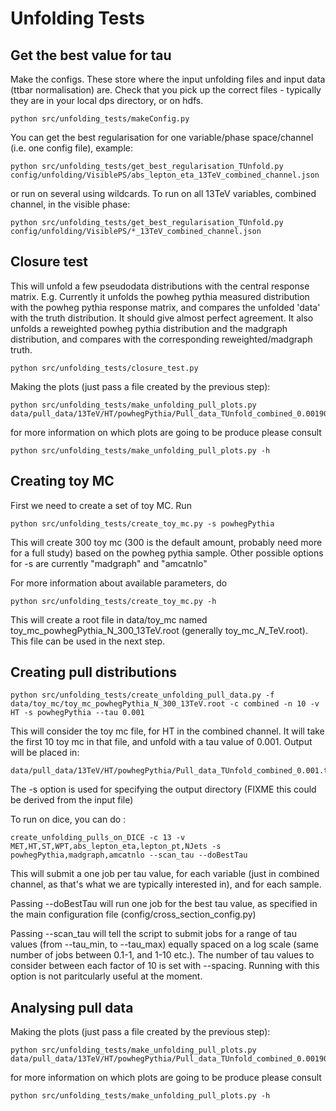 # Unfolding Tests

## Get the best value for tau

Make the configs.  These store where the input unfolding files and input data (ttbar normalisation) are.
Check that you pick up the correct files - typically they are in your local dps directory, or on hdfs.
```shell
python src/unfolding_tests/makeConfig.py 
```
You can get the best regularisation for one variable/phase space/channel (i.e. one config file), example:
```shell
python src/unfolding_tests/get_best_regularisation_TUnfold.py config/unfolding/VisiblePS/abs_lepton_eta_13TeV_combined_channel.json
```
or run on several using wildcards.  To run on all 13TeV variables, combined channel, in the visible phase:
```shell
python src/unfolding_tests/get_best_regularisation_TUnfold.py config/unfolding/VisiblePS/*_13TeV_combined_channel.json
```

## Closure test
This will unfold a few pseudodata distributions with the central response matrix.
E.g. Currently it unfolds the powheg pythia measured distribution with the powheg pythia response matrix, and compares the unfolded 'data' with the
truth distribution.  It should give almost perfect agreement.
It also unfolds a reweighted powheg pythia distribution and the madgraph distribution, and compares with the corresponding reweighted/madgraph truth.
```shell
python src/unfolding_tests/closure_test.py 
```


Making the plots (just pass a file created by the previous step):
```shell
python src/unfolding_tests/make_unfolding_pull_plots.py data/pull_data/13TeV/HT/powhegPythia/Pull_data_TUnfold_combined_0.001905.txt 
```
for more information on which plots are going to be produce please consult
```shell
python src/unfolding_tests/make_unfolding_pull_plots.py -h
```

## Creating toy MC
First we need to create a set of toy MC. Run
```shell
python src/unfolding_tests/create_toy_mc.py -s powhegPythia
```
This will create 300 toy mc (300 is the default amount, probably need more for a full study) based on the powheg pythia sample.
Other possible options for -s are currently "madgraph" and "amcatnlo"

For more information about available parameters, do
```shell
python src/unfolding_tests/create_toy_mc.py -h
```
This will create a root file in data/toy_mc named toy_mc_powhegPythia_N_300_13TeV.root
(generally toy_mc_<sample>_N_<n>_<centre-of-mass>TeV.root).
This file can be used in the next step.

## Creating pull distributions
```shell
python src/unfolding_tests/create_unfolding_pull_data.py -f data/toy_mc/toy_mc_powhegPythia_N_300_13TeV.root -c combined -n 10 -v HT -s powhegPythia --tau 0.001
```
This will consider the toy mc file, for HT in the combined channel.  It will take the first 10 toy mc in that file, and unfold with a tau value of 0.001.
Output will be placed in:
```shell
data/pull_data/13TeV/HT/powhegPythia/Pull_data_TUnfold_combined_0.001.txt
```
The -s option is used for specifying the output directory (FIXME this could be derived from the input file)

To run on dice, you can do :
```shell
create_unfolding_pulls_on_DICE -c 13 -v MET,HT,ST,WPT,abs_lepton_eta,lepton_pt,NJets -s powhegPythia,madgraph,amcatnlo --scan_tau --doBestTau
```

This will submit a one job per tau value, for each variable (just in combined channel, as that's what we are typically interested in), and for each sample.

Passing --doBestTau will run one job for the best tau value, as specified in the main configuration file (config/cross_section_config.py)

Passing --scan_tau will tell the script to submit jobs for a range of tau values (from --tau_min, to --tau_max) equally spaced on a log scale (same number of jobs between 0.1-1, and 1-10 etc.).  The number of tau values to consider between each factor of 10 is set with --spacing.  Running with this option is not paritcularly useful at the moment.


## Analysing pull data
Making the plots (just pass a file created by the previous step):
```shell
python src/unfolding_tests/make_unfolding_pull_plots.py data/pull_data/13TeV/HT/powhegPythia/Pull_data_TUnfold_combined_0.001905.txt 
```
for more information on which plots are going to be produce please consult
```shell
python src/unfolding_tests/make_unfolding_pull_plots.py -h
```
